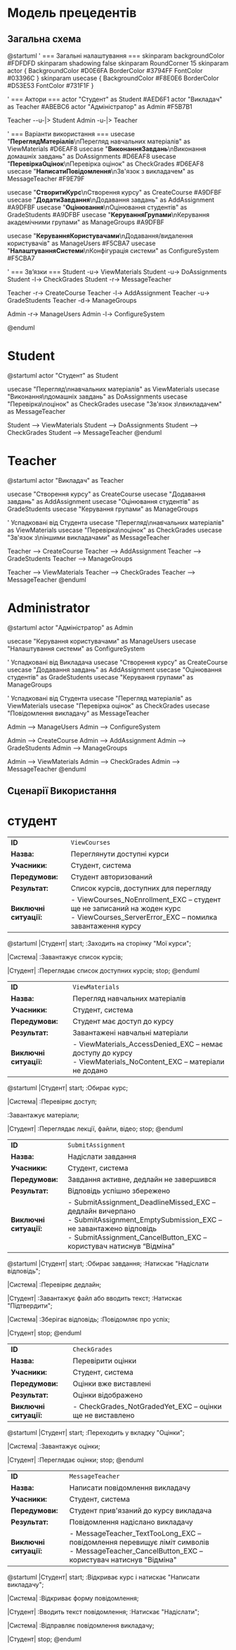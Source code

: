 # Модель прецедентів

## Загальна схема
@startuml
' === Загальні налаштування ===
skinparam backgroundColor #FDFDFD
skinparam shadowing false
skinparam RoundCorner 15
skinparam actor {
  BackgroundColor #D0E6FA
  BorderColor #3794FF
  FontColor #03396C
}
skinparam usecase {
  BackgroundColor #F8E0E6
  BorderColor #D53E53
  FontColor #731F1F
}

' === Актори ===
actor "Студент" as Student #AED6F1
actor "Викладач" as Teacher #ABEBC6
actor "Адміністратор" as Admin #F5B7B1

Teacher --u-|> Student
Admin -u-|> Teacher

' === Варіанти використання ===
usecase "<b>ПереглядМатеріалів</b>\nПерегляд навчальних матеріалів" as ViewMaterials #D6EAF8
usecase "<b>ВиконанняЗавдань</b>\nВиконання домашніх завдань" as DoAssignments #D6EAF8
usecase "<b>ПеревіркаОцінок</b>\nПеревірка оцінок" as CheckGrades #D6EAF8
usecase "<b>НаписатиПовідомлення</b>\nЗв'язок з викладачем" as MessageTeacher #F9E79F

usecase "<b>СтворитиКурс</b>\nСтворення курсу" as CreateCourse #A9DFBF
usecase "<b>ДодатиЗавдання</b>\nДодавання завдань" as AddAssignment #A9DFBF
usecase "<b>Оцінювання</b>\nОцінювання студентів" as GradeStudents #A9DFBF
usecase "<b>КеруванняГрупами</b>\nКерування академічними групами" as ManageGroups #A9DFBF

usecase "<b>КеруванняКористувачами</b>\nДодавання/видалення користувачів" as ManageUsers #F5CBA7
usecase "<b>НалаштуванняСистеми</b>\nКонфігурація системи" as ConfigureSystem #F5CBA7

' === Зв’язки ===
Student -u-> ViewMaterials
Student -u-> DoAssignments
Student -l-> CheckGrades
Student -r-> MessageTeacher

Teacher -r-> CreateCourse
Teacher -l-> AddAssignment
Teacher -u-> GradeStudents
Teacher -d-> ManageGroups

Admin -r-> ManageUsers
Admin -l-> ConfigureSystem

@enduml

# Student

@startuml
actor "Студент" as Student

usecase "Перегляд\nнавчальних матеріалів" as ViewMaterials
usecase "Виконання\nдомашніх завдань" as DoAssignments
usecase "Перевірка\nоцінок" as CheckGrades
usecase "Зв'язок з\nвикладачем" as MessageTeacher

Student --> ViewMaterials
Student --> DoAssignments
Student --> CheckGrades
Student --> MessageTeacher
@enduml


# Teacher


@startuml
actor "Викладач" as Teacher

usecase "Створення курсу" as CreateCourse
usecase "Додавання завдань" as AddAssignment
usecase "Оцінювання студентів" as GradeStudents
usecase "Керування групами" as ManageGroups

' Успадковані від Студента
usecase "Перегляд\nнавчальних матеріалів" as ViewMaterials
usecase "Перевірка\nоцінок" as CheckGrades
usecase "Зв'язок з\nіншими викладачами" as MessageTeacher

Teacher --> CreateCourse
Teacher --> AddAssignment
Teacher --> GradeStudents
Teacher --> ManageGroups

Teacher --> ViewMaterials
Teacher --> CheckGrades
Teacher --> MessageTeacher
@enduml


# Administrator

@startuml
actor "Адміністратор" as Admin

usecase "Керування користувачами" as ManageUsers
usecase "Налаштування системи" as ConfigureSystem

' Успадковані від Викладача
usecase "Створення курсу" as CreateCourse
usecase "Додавання завдань" as AddAssignment
usecase "Оцінювання студентів" as GradeStudents
usecase "Керування групами" as ManageGroups

' Успадковані від Студента
usecase "Перегляд матеріалів" as ViewMaterials
usecase "Перевірка оцінок" as CheckGrades
usecase "Повідомлення викладачу" as MessageTeacher

Admin --> ManageUsers
Admin --> ConfigureSystem

Admin --> CreateCourse
Admin --> AddAssignment
Admin --> GradeStudents
Admin --> ManageGroups

Admin --> ViewMaterials
Admin --> CheckGrades
Admin --> MessageTeacher
@enduml
## Сценарії Використання

# студент

<table> <tr><td><b>ID</b></td><td><code>ViewCourses</code></td></tr> <tr><td><b>Назва:</b></td><td>Переглянути доступні курси</td></tr> <tr><td><b>Учасники:</b></td><td>Студент, система</td></tr> <tr><td><b>Передумови:</b></td><td>Студент авторизований</td></tr> <tr><td><b>Результат:</b></td><td>Список курсів, доступних для перегляду</td></tr> <tr><td><b>Виключні ситуації:</b></td> <td> - ViewCourses_NoEnrollment_EXC – студент ще не записаний на жоден курс<br/> - ViewCourses_ServerError_EXC – помилка завантаження курсу<br/> </td> </tr> </table>

@startuml
|Студент|
start;
:Заходить на сторінку "Мої курси";

|Система|
:Завантажує список курсів;


|Студент|
:Переглядає список доступних курсів;
stop;
@enduml

<table> <tr><td><b>ID</b></td><td><code>ViewMaterials</code></td></tr> <tr><td><b>Назва:</b></td><td>Перегляд навчальних матеріалів</td></tr> <tr><td><b>Учасники:</b></td><td>Студент, система</td></tr> <tr><td><b>Передумови:</b></td><td>Студент має доступ до курсу</td></tr> <tr><td><b>Результат:</b></td><td>Завантажені навчальні матеріали</td></tr> <tr><td><b>Виключні ситуації:</b></td> <td> - ViewMaterials_AccessDenied_EXC – немає доступу до курсу<br/> - ViewMaterials_NoContent_EXC – матеріали не додано<br/> </td> </tr> </table>

@startuml
|Студент|
start;
:Обирає курс;

|Система|
:Перевіряє доступ;


:Завантажує матеріали;


|Студент|
:Переглядає лекції, файли, відео;
stop;
@enduml

<table> <tr><td><b>ID</b></td><td><code>SubmitAssignment</code></td></tr> <tr><td><b>Назва:</b></td><td>Надіслати завдання</td></tr> <tr><td><b>Учасники:</b></td><td>Студент, система</td></tr> <tr><td><b>Передумови:</b></td><td>Завдання активне, дедлайн не завершився</td></tr> <tr><td><b>Результат:</b></td><td>Відповідь успішно збережено</td></tr> <tr><td><b>Виключні ситуації:</b></td> <td> - SubmitAssignment_DeadlineMissed_EXC – дедлайн вичерпано<br/> - SubmitAssignment_EmptySubmission_EXC – не завантажено відповідь<br/> - SubmitAssignment_CancelButton_EXC – користувач натиснув “Відміна”<br/> </td> </tr> </table>

@startuml
|Студент|
start;
:Обирає завдання;
:Натискає "Надіслати відповідь";

|Система|
:Перевіряє дедлайн;

|Студент|
:Завантажує файл або вводить текст;
:Натискає "Підтвердити";

|Система|
:Зберігає відповідь;
:Повідомляє про успіх;

|Студент|
stop;
@enduml

<table> <tr><td><b>ID</b></td><td><code>CheckGrades</code></td></tr> <tr><td><b>Назва:</b></td><td>Перевірити оцінки</td></tr> <tr><td><b>Учасники:</b></td><td>Студент, система</td></tr> <tr><td><b>Передумови:</b></td><td>Оцінки вже виставлені</td></tr> <tr><td><b>Результат:</b></td><td>Оцінки відображено</td></tr> <tr><td><b>Виключні ситуації:</b></td> <td> - CheckGrades_NotGradedYet_EXC – оцінки ще не виставлено<br/> </td> </tr> </table>

@startuml
|Студент|
start;
:Переходить у вкладку "Оцінки";

|Система|
:Завантажує оцінки;


|Студент|
:Переглядає оцінки;
stop;
@enduml


<table> <tr><td><b>ID</b></td><td><code>MessageTeacher</code></td></tr> <tr><td><b>Назва:</b></td><td>Написати повідомлення викладачу</td></tr> <tr><td><b>Учасники:</b></td><td>Студент, система</td></tr> <tr><td><b>Передумови:</b></td><td>Студент прив'язаний до курсу викладача</td></tr> <tr><td><b>Результат:</b></td><td>Повідомлення надіслано викладачу</td></tr> <tr><td><b>Виключні ситуації:</b></td> <td> - MessageTeacher_TextTooLong_EXC – повідомлення перевищує ліміт символів<br/> - MessageTeacher_CancelButton_EXC – користувач натиснув "Відміна"<br/> </td> </tr> </table>

@startuml
|Студент|
start;
:Відкриває курс і натискає "Написати викладачу";

|Система|
:Відкриває форму повідомлення;

|Студент|
:Вводить текст повідомлення;
:Натискає "Надіслати";

|Система|
:Відправляє повідомлення викладачу;

|Студент|
stop;
@enduml